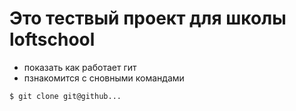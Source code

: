 # Это тествый проект для школы loftschool

+ показать как работает гит
+ пзнакомится с сновными командами

```bash
$ git clone git@github...

```
